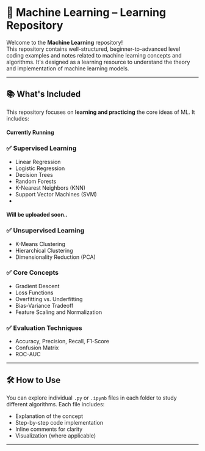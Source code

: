 # 📘 Machine Learning – Learning Repository

Welcome to the **Machine Learning** repository!  
This repository contains well-structured, beginner-to-advanced level coding examples and notes related to machine learning concepts and algorithms. It's designed as a learning resource to understand the theory and implementation of machine learning models.

---

## 📚 What's Included

This repository focuses on **learning and practicing** the core ideas of ML. It includes:

#### Currently Running
### ✅ Supervised Learning
- Linear Regression
- Logistic Regression
- Decision Trees
- Random Forests
- K-Nearest Neighbors (KNN)
- Support Vector Machines (SVM)
- 
#### Will be uploaded soon..
### ✅ Unsupervised Learning
- K-Means Clustering
- Hierarchical Clustering
- Dimensionality Reduction (PCA)

### ✅ Core Concepts
- Gradient Descent
- Loss Functions
- Overfitting vs. Underfitting
- Bias-Variance Tradeoff
- Feature Scaling and Normalization

### ✅ Evaluation Techniques
- Accuracy, Precision, Recall, F1-Score
- Confusion Matrix
- ROC-AUC

---

## 🛠️ How to Use

You can explore individual `.py` or `.ipynb` files in each folder to study different algorithms. Each file includes:
- Explanation of the concept
- Step-by-step code implementation
- Inline comments for clarity
- Visualization (where applicable)

---


